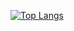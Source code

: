[![Top Langs](https://github-readme-stats.vercel.app/api/top-langs/?username=gibbs&langs_count=10&layout=compact&theme=dark)](https://github.com/anuraghazra/github-readme-stats)
